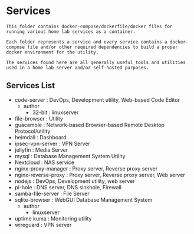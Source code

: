 # Services

```
This folder contains docker-compose/dockerfile/docker files for running various home lab services as a container.

Each folder represents a service and every service contains a docker-compose file and/or other required dependencies to build a proper docker environment for the utility.

The services found here are all generally useful tools and utilities used in a home lab server and/or self-hosted purposes.
```

## Services List
- code-server : DevOps, Development utility, Web-based Code Editor
    - author
        + 32-bit : linuxserver
- file-browser : Utility
- guacamole : Network-based Browser-based Remote Desktop Protocol/utility
- heimdall : Dashboard
- ipsec-vpn-server : VPN Server
- jellyfin : Media Server
- mysql : Database Management System Utility
- Nextcloud : NAS service
- nginx-proxy-manager : Proxy server, Reverse proxy server
- nginx-reverse-proxy : Proxy server, Reverse proxy server, Web server
- nodejs : DevOps, Development utility, web server
- pi-hole : DNS server, DNS sinkhole, Firewall
- samba-file-server : File Server
- sqlite-browser : WebGUI Database Management System
    - author
        + linuxserver
- uptime kuma : Monitoring utility
- wireguard : VPN server
